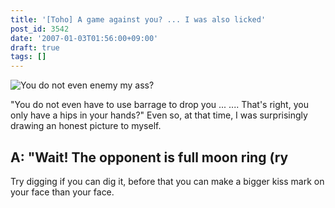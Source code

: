 ```yaml
---
title: '[Toho] A game against you? ... I was also licked'
post_id: 3542
date: '2007-01-03T01:56:00+09:00'
draft: true
tags: []
---
```


![You do not even enemy my ass?](https://danmaq.com/image/illustrations/pbbs/2005-2007/tohov_001534_1_s.png)

"You do not even have to use barrage to drop you ... .... That's right, you only have a hips in your hands?" Even so, at that time, I was surprisingly drawing an honest picture to myself.

## A: "Wait! The opponent is full moon ring (ry

Try digging if you can dig it, before that you can make a bigger kiss mark on your face than your face.
